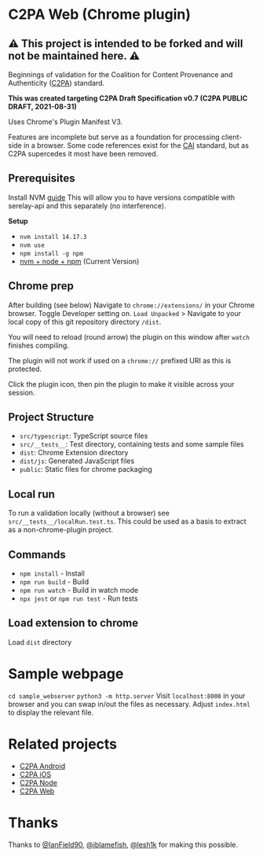 # C2PA Web (Chrome plugin)

## ⚠️ This project is intended to be forked and will not be maintained here. ⚠️

Beginnings of validation for the Coalition for Content Provenance and Authenticity ([C2PA](https://c2pa.org)) standard. 

**This was created targeting C2PA Draft Specification v0.7 (C2PA PUBLIC DRAFT, 2021-08-31)**

Uses Chrome's Plugin Manifest V3.

Features are incomplete but serve as a foundation for processing client-side in a browser.
Some code references exist for the [CAI](https://contentauthenticity.org) standard, but as C2PA supercedes it most have been removed. 

## Prerequisites

Install NVM [guide](https://github.com/nvm-sh/nvm#installing-and-updating)
This will allow you to have versions compatible with serelay-api and this separately (no interference).

**Setup**
* `nvm install 14.17.3`
* `nvm use`
* `npm install -g npm`
* [nvm + node + npm](https://nodejs.org/) (Current Version)

## Chrome prep

After building (see below)
Navigate to `chrome://extensions/` in your Chrome browser. Toggle Developer setting on.
`Load Unpacked` > Navigate to your local copy of this git repository directory `/dist`.

You will need to reload (round arrow) the plugin on this window after `watch` finishes compiling.

The plugin will not work if used on a `chrome://` prefixed URI as this is protected.

Click the plugin icon, then pin the plugin to make it visible across your session.

## Project Structure

* `src/typescript`: TypeScript source files
* `src/__tests__`: Test directory, containing tests and some sample files
* `dist`: Chrome Extension directory
* `dist/js`: Generated JavaScript files
* `public`: Static files for chrome packaging

## Local run
To run a validation locally (without a browser) see `src/__tests__/localRun.test.ts`. This could be used as a basis to extract as a non-chrome-plugin project.

## Commands
* `npm install` - Install 
* `npm run build` - Build
* `npm run watch` - Build in watch mode
* `npx jest` or `npm run test` - Run tests

## Load extension to chrome

Load `dist` directory

# Sample webpage
`cd sample_webserver`
`python3 -m http.server`
Visit `localhost:8000` in your browser and you can swap in/out the files as necessary. Adjust `index.html` to display the relevant file.

# Related projects
- [C2PA Android](https://github.com/serelay/c2pa-android)
- [C2PA iOS](https://github.com/serelay/c2pa-ios)
- [C2PA Node](https://github.com/serelay/c2pa-node)
- [C2PA Web](https://github.com/serelay/c2pa-web)

# Thanks
Thanks to [@IanField90](https://github.com/IanField90), [@iblamefish](https://github.com/iblamefish), [@lesh1k](https://github.com/lesh1k) for making this possible.